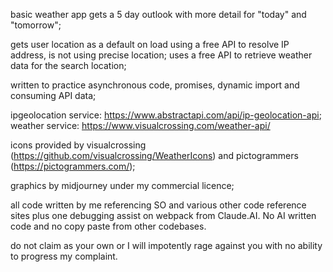basic weather app gets a 5 day outlook with more detail for "today" and "tomorrow";

gets user location as a default on load using a free API to resolve IP address, is not using precise location;
uses a free API to retrieve weather data for the search location;

written to practice asynchronous code, promises, dynamic import and consuming API data;

ipgeolocation service: https://www.abstractapi.com/api/ip-geolocation-api;
weather service: https://www.visualcrossing.com/weather-api/

icons provided by visualcrossing (https://github.com/visualcrossing/WeatherIcons) and pictogrammers (https://pictogrammers.com/);

graphics by midjourney under my commercial licence;

all code written by me referencing SO and various other code reference sites plus one debugging assist on webpack from Claude.AI.
No AI written code and no copy paste from other codebases.

do not claim as your own or I will impotently rage against you with no ability to progress my complaint.
